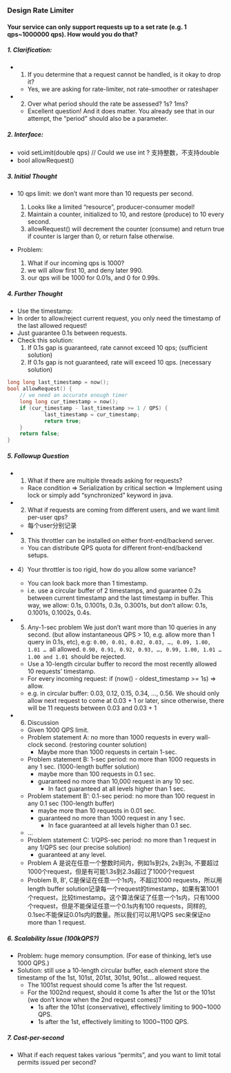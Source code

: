 ### Design Rate Limiter
#### Your service can only support requests up to a set rate (e.g. 1 qps~1000000 qps). How would you do that?

##### 1. Clarification:
* 1) If you determine that a request cannot be handled, is it okay to drop it?
    * Yes, we are asking for rate-limiter, not rate-smoother or rateshaper
* 2) Over what period should the rate be assessed? 1s? 1ms?
    * Excellent question! And it does matter. You already see that in our attempt, the “period” should also be a parameter.
     
##### 2. Interface:
* void setLimit(double qps) // Could we use int ? 支持整数，不支持double
* bool allowRequest()

##### 3. Initial Thought 
* 10 qps limit: we don’t want more than 10 requests per second.
   1. Looks like a limited “resource”, producer-consumer model!
   2. Maintain a counter, initialized to 10, and restore (produce) to 10 every second.
   3. allowRequest() will decrement the counter (consume) and return true if counter is larger than 0, or return false otherwise.

* Problem:
    1. What if our incoming qps is 1000?
    2. we will allow first 10, and deny later 990.
    3. our qps will be 1000 for 0.01s, and 0 for 0.99s.
    
##### 4. Further Thought 
* Use the timestamp: 
* In order to allow/reject current request, you only need the timestamp of the last allowed request!
* Just guarantee 0.1s between requests.
* Check this solution:
    1. If 0.1s gap is guaranteed, rate cannot exceed 10 qps; (sufficient solution)
    2. If 0.1s gap is not guaranteed, rate will exceed 10 qps. (necessary solution)

```c++
long long last_timestamp = now();
bool allowRequest() {
    // we need an accurate enough timer 
    long long cur_timestamp = now();
    if (cur_timestamp - last_timestamp >= 1 / QPS) {
            last_timestamp = cur_timestamp;
            return true;
    }
    return false;
} 
```

##### 5. Followup Question
* 1) What if there are multiple threads asking for requests?
    * Race condition => Serialization by critical section => Implement using lock or simply add “synchronized” keyword in java.
    
* 2) What if requests are coming from different users, and we want limit per-user qps?
    * 每个user分别记录
    
* 3) This throttler can be installed on either front-end/backend server.
    * You can distribute QPS quota for different front-end/backend setups.
    
* 4）Your throttler is too rigid, how do you allow some variance?
    * You can look back more than 1 timestamp.
    * i.e. use a circular buffer of 2 timestamps, and guarantee 0.2s between current timestamp and the last timestamp in buffer. This way, we allow: 0.1s, 0.1001s, 0.3s, 0.3001s, but don’t allow: 0.1s, 0.1001s, 0.1002s, 0.4s.

* 5)  Any-1-sec problem 
We just don’t want more than 10 queries in any second. (but allow instantaneous QPS > 10, e.g. allow more than 1 query in 0.1s, etc), e.g: ```0.00, 0.01, 0.02, 0.03, …, 0.09, 1.00, 1.01 … ```all allowed. ```0.90, 0.91, 0.92, 0.93, …, 0.99, 1.00, 1.01 …1.00 and 1.01 ```should be rejected.
    * Use a 10-length circular buffer to record the most recently allowed 10 requests’ timestamp.
    * For every incoming request: if (now() - oldest_timestamp >= 1s) => allow.
    * e.g. in circular buffer: 0.03, 0.12, 0.15, 0.34, …, 0.56. We should only allow next request to come at 0.03 + 1 or later, since otherwise, there will be 11 requests between 0.03 and 0.03 + 1

* 6) Discussion
    * Given 1000 QPS limit.
    * Problem statement A: no more than 1000 requests in every wall-clock second. (restoring counter solution)
         * Maybe more than 1000 requests in certain 1-sec.
    * Problem statement B: 1-sec period: no more than 1000 requests in any 1 sec. (1000-length buffer solution)
         * maybe more than 100 requests in 0.1 sec.
         * guaranteed no more than 10,000 request in any 10 sec.
            * In fact guaranteed at all levels higher than 1 sec.
    * Problem statement B’: 0.1-sec period: no more than 100 request in any 0.1 sec (100-length buffer)
         * maybe more than 10 requests in 0.01 sec.
         * guaranteed no more than 1000 request in any 1 sec.
            * In face guaranteed at all levels higher than 0.1 sec.
    * …
    * Problem statement C: 1/QPS-sec period: no more than 1 request in any 1/QPS sec (our precise solution)
         * guaranteed at any level.
    * Problem A 是说在任意一个整数时间内，例如1s到2s, 2s到3s, 不要超过1000个request，但是有可能1.3s到2.3s超过了1000个request
    * Problem B, B', C是保证在任意一个1s内，不超过1000 requests，所以用length buffer solution记录每一个request的timestamp，如果有第1001个request，比较timestamp。这个算法保证了任意一个1s内，只有1000个request，但是不能保证任意一个0.1s内有100 requests，同样的, 0.1sec不能保证0.01s内的数量。所以我们可以用1/QPS sec来保证no more than 1 request.
    
##### 6. Scalability Issue (100kQPS?)
* Problem: huge memory consumption. (For ease of thinking, let’s use 1000 QPS.)
* Solution: still use a 10-length circular buffer, each element store the
timestamp of the 1st, 101st, 201st, 301st, 901st… allowed request.
    * The 1001st request should come 1s after the 1st request.
    * For the 1002nd request, should it come 1s after the 1st or the 101st (we don’t know when the 2nd request comes)?
       * 1s after the 101st (conservative), effectively limiting to 900~1000 QPS.   
       * 1s after the 1st, effectively limiting to 1000~1100 QPS.

##### 7. Cost-per-second
* What if each request takes various “permits”, and you want to limit total permits issued per second?
